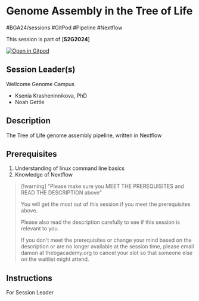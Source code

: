 # Genome Assembly in the Tree of Life

#BGA24/sessions #GitPod #Pipeline #Nextflow

This session is part of [**S2G2024**]

[![Open in Gitpod](https://gitpod.io/button/open-in-gitpod.svg)](https://gitpod.io/#https://github.com/S2G2024/genomeassembly) 

## Session Leader(s)

Wellcome Genome Campus

- Ksenia Krasheninnikova, PhD
- Noah Gettle


## Description

The Tree of Life genome assembly pipeline, written in Nextflow


## Prerequisites

1. Understanding of linux command line basics
2. Knowledge of Nextflow

>[!warning] "Please make sure you MEET THE PREREQUISITES and READ THE DESCRIPTION above"
>
>    You will get the most out of this session if you meet the prerequisites above.
>
>    Please also read the description carefully to see if this session is relevant to you.
>    
>    If you don't meet the prerequisites or change your mind based on the description or are no longer available at the session time, please email damon at thebgacademy.org to cancel your slot so that someone else on the waitlist might attend.


## Instructions
For Session Leader
